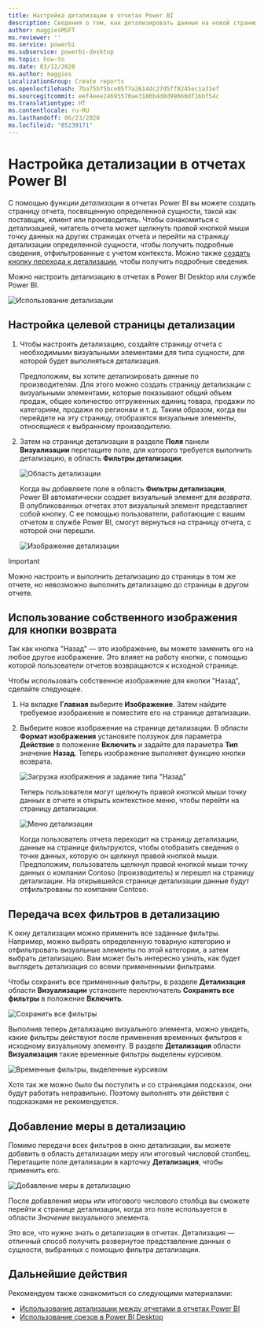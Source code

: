 ```yaml
---
title: Настройка детализации в отчетах Power BI
description: Сведения о том, как детализировать данные на новой странице отчета в отчетах Power BI
author: maggiesMSFT
ms.reviewer: ''
ms.service: powerbi
ms.subservice: powerbi-desktop
ms.topic: how-to
ms.date: 03/12/2020
ms.author: maggies
LocalizationGroup: Create reports
ms.openlocfilehash: 7ba75bf5bce05f7a2614dc27d5ff8245ec1a31ef
ms.sourcegitcommit: eef4eee24695570ae3186b4d8d99660df16bf54c
ms.translationtype: HT
ms.contentlocale: ru-RU
ms.lasthandoff: 06/23/2020
ms.locfileid: "85239171"
---
```

# <a name="set-up-drill-through-in-power-bi-reports"></a>Настройка детализации в отчетах Power BI
С помощью функции *детализации* в отчетах Power BI вы можете создать страницу отчета, посвященную определенной сущности, такой как поставщик, клиент или производитель. Чтобы ознакомиться с детализацией, читатель отчета может щелкнуть правой кнопкой мыши точку данных на других страницах отчета и перейти на страницу детализации определенной сущности, чтобы получить подробные сведения, отфильтрованные с учетом контекста. Можно также [создать кнопку перехода к детализации](desktop-drill-through-buttons.md), чтобы получить подробные сведения.

Можно настроить детализацию в отчетах в Power BI Desktop или службе Power BI.

![Использование детализации](media/desktop-drillthrough/power-bi-drill-through-right-click.png)

## <a name="set-up-the-drill-through-destination-page"></a>Настройка целевой страницы детализации
1. Чтобы настроить детализацию, создайте страницу отчета с необходимыми визуальными элементами для типа сущности, для которой будет выполняться детализация. 

    Предположим, вы хотите детализировать данные по производителям. Для этого можно создать страницу детализации с визуальными элементами, которые показывают общий объем продаж, общее количество отгруженных единиц товара, продажи по категориям, продажи по регионам и т. д. Таким образом, когда вы перейдете на эту страницу, отобразятся визуальные элементы, относящиеся к выбранному производителю.

2. Затем на странице детализации в разделе **Поля** панели **Визуализации** перетащите поле, для которого требуется выполнить детализацию, в область **Фильтры детализации**.

    ![Область детализации](media/desktop-drillthrough/drillthrough_02.png)

    Когда вы добавляете поле в область **Фильтры детализации**, Power BI автоматически создает визуальный элемент для *возврата*. В опубликованных отчетах этот визуальный элемент представляет собой кнопку. С ее помощью пользователи, работающие с вашим отчетом в службе Power BI, смогут вернуться на страницу отчета, с которой они перешли.

    ![Изображение детализации](media/desktop-drillthrough/drillthrough_03.png)

> [!IMPORTANT]
> Можно настроить и выполнить детализацию до страницы в том же отчете, но невозможно выполнить детализацию до страницы в другом отчете.  



## <a name="use-your-own-image-for-a-back-button"></a>Использование собственного изображения для кнопки возврата    
 Так как кнопка "Назад" — это изображение, вы можете заменить его на любое другое изображение. Это влияет на работу кнопки, с помощью которой пользователи отчетов возвращаются к исходной странице. 

Чтобы использовать собственное изображение для кнопки "Назад", сделайте следующее.

1. На вкладке **Главная** выберите **Изображение**. Затем найдите требуемое изображение и поместите его на странице детализации.

2. Выберите новое изображение на странице детализации. В области **Формат изображения** установите ползунок для параметра **Действие** в положение **Включить** и задайте для параметра **Тип** значение **Назад**. Теперь изображение выполняет функцию кнопки возврата.

    ![Загрузка изображения и задание типа "Назад"](media/desktop-drillthrough/drillthrough_05.png)

    
     Теперь пользователи могут щелкнуть правой кнопкой мыши точку данных в отчете и открыть контекстное меню, чтобы перейти на страницу детализации. 

    ![Меню детализации](media/desktop-drillthrough/drillthrough_04.png)

    Когда пользователь отчета переходит на страницу детализации, данные на странице фильтруются, чтобы отобразить сведения о точке данных, которую он щелкнул правой кнопкой мыши. Предположим, пользователь щелкнул правой кнопкой мыши точку данных о компании Contoso (производитель) и перешел на страницу детализации. На открывшейся странице детализации данные будут отфильтрованы по компании Contoso.

## <a name="pass-all-filters-in-drill-through"></a>Передача всех фильтров в детализацию

К окну детализации можно применить все заданные фильтры. Например, можно выбрать определенную товарную категорию и отфильтровать визуальные элементы по этой категории, а затем выбрать детализацию. Вам может быть интересно узнать, как будет выглядеть детализация со всеми примененными фильтрами.

Чтобы сохранить все примененные фильтры, в разделе **Детализация** области **Визуализации** установите переключатель **Сохранить все фильтры** в положение **Включить**. 

![Сохранить все фильтры](media/desktop-drillthrough/drillthrough_06.png)

Выполнив теперь детализацию визуального элемента, можно увидеть, какие фильтры действуют после применения временных фильтров к исходному визуальному элементу. В разделе **Детализация** области **Визуализация** такие временные фильтры выделены курсивом. 

![Временные фильтры, выделенные курсивом](media/desktop-drillthrough/drillthrough_07.png)

Хотя так же можно было бы поступить и со страницами подсказок, они будут работать неправильно. Поэтому выполнять эти действия с подсказками не рекомендуется.

## <a name="add-a-measure-to-drill-through"></a>Добавление меры в детализацию

Помимо передачи всех фильтров в окно детализации, вы можете добавить в область детализации меру или итоговый числовой столбец. Перетащите поле детализации в карточку **Детализация**, чтобы применить его. 

![Добавление меры в детализацию](media/desktop-drillthrough/drillthrough_08.png)

После добавления меры или итогового числового столбца вы сможете перейти к странице детализации, когда это поле используется в области *Значение* визуального элемента.

Это все, что нужно знать о детализации в отчетах. Детализация — отличный способ получить развернутое представление данных о сущности, выбранных с помощью фильтра детализации.

## <a name="next-steps"></a>Дальнейшие действия

Рекомендуем также ознакомиться со следующими материалами:

* [Использование детализации между отчетами в отчетах Power BI](desktop-cross-report-drill-through.md)
* [Использование срезов в Power BI Desktop](../visuals/power-bi-visualization-slicers.md)
